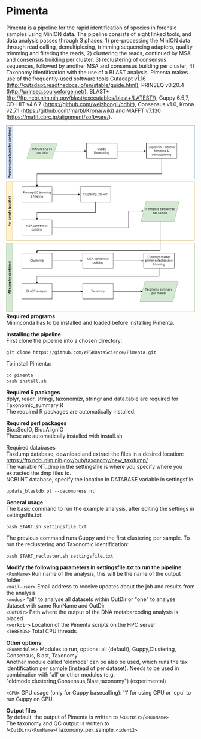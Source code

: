 # Pimenta 
Pimenta is a pipeline for the rapid identification of species in forensic samples using MinION data. The pipeline consists of eight linked tools, and data analysis passes through 3 phases: 1) pre-processing the MinION data through read calling, demultiplexing, trimming sequencing adapters, quality trimming and filtering the reads, 2) clustering the reads, continued by MSA and consensus building per cluster, 3) reclustering of consensus sequences, followed by another MSA and consensus building per cluster,  4) Taxonomy identification with the use of a BLAST analysis. Pimenta makes use of the frequently-used software tools Cutadapt v1.16 (http://cutadapt.readthedocs.io/en/stable/guide.html), PRINSEQ v0.20.4 (http://prinseq.sourceforge.net/), BLAST+ (ftp://ftp.ncbi.nlm.nih.gov/blast/executables/blast+/LATEST/), Guppy 6.5,7, CD-HIT v4.6.7 (https://github.com/weizhongli/cdhit), Consensus v1.0, Krona v2.7.1 (https://github.com/marbl/Krona/wiki) and MAFFT v7.130 (https://mafft.cbrc.jp/alignment/software/).
 
![alt text](https://raw.githubusercontent.com/WFSRDataScience/pimenta/master/DNA_metabarcoding.drawio.png?token=GHSAT0AAAAAACHFNE6G2VS2INC5MUA75K56ZKDO4CA) <br>
<strong>Required programs</strong> <br>
Mininconda has to be installed and loaded before installing Pimenta. <br>

<strong>Installing the pipeline</strong> <br>
First clone the pipeline into a chosen directory:
```
git clone https://github.com/WFSRDataScience/Pimenta.git
```
To install Pimenta:<br>
```
cd pimenta
bash install.sh 
```
<strong>Required R packages</strong> <br>dplyr, readr, stringi, taxonomizr, stringr and data.table are required for Taxonomic_summary.R <br>
The required R packages are automatically installed.

<strong> Required perl packages</strong> <br> Bio::SeqIO, Bio::AlignIO <br>
These are automatically installed with install.sh

<string>Required databases</strong><br>
Taxdump database, download and extract the files in a desired location: https://ftp.ncbi.nlm.nih.gov/pub/taxonomy/new_taxdump/ <br>
The variable NT_dmp in the settingsfile is where you specify where you extracted the dmp files to. <br>
NCBI NT database, specify the location in DATABASE variable in settingsfile. <br>
```
update_blastdb.pl --decompress nt`
```

<strong>General usage</strong> </br>
The basic command to run the example analysis, after editing the settings in settingsfile.txt: 
```
bash START.sh settingsfile.txt
```
The previous command runs Guppy and the first clustering per sample.
To run the reclustering and Taxonomic identification:
```
bash START_recluster.sh settingsfile.txt
```
<strong>Modify the following parameters in settingsfile.txt to run the pipeline:</strong><br>
```<RunName>```             Run name of the analysis, this will be the name of the output folder <br>
```<mail-user>```           Email address to receive updates about the job and results from the analysis <br>
```<modus>```   "all" to analyse all datasets within OutDir or "one" to analyse dataset with same RunName and OutDir <br>
```<OutDir>```              Path where the output of the DNA metabarcoding analysis is placed <br>
```<workdir>```             Location of the Pimenta scripts on the HPC server <br>
```<THREADS>```             Total CPU threads <br>


<strong>Other options:</strong> <br>
```<RunModules>```      Modules to run, options: all (default), Guppy,Clustering, Consensus, Blast, Taxonomy. <br> Another module called 'oldmode' can be also be used, which runs the tax identification per sample (instead of per dataset). Needs to be used in combination with 'all' or other modules (e.g. "oldmode,clustering,Consensus,Blast,taxonomy") (experimental)<br> 

```<GPU>```             GPU usage (only for Guppy basecalling): '1' for using GPU or 'cpu' to run Guppy on CPU. <br>


<strong>Output files</strong> <br>
By default, the output of Pimenta is written to /```<OutDir>```/```<RunName>``` <br>
The taxonomy and QC output is written to /```<OutDir>```/```<RunName>```/Taxonomy_per_sample_```<ident2>```<br>


